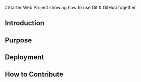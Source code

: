 #Starter Web Project
showing how to use Git & GitHub together
## Introduction
## Purpose
## Deployment
## How to Contribute
